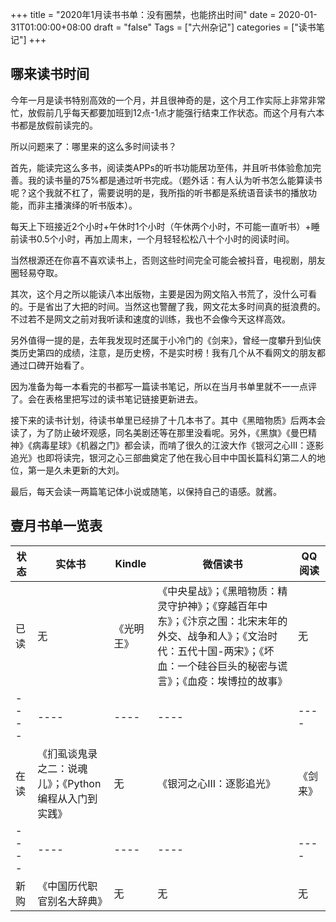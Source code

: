 +++
title = "2020年1月读书书单：没有圈禁，也能挤出时间"
date = 2020-01-31T01:00:00+08:00
draft = "false"
Tags = ["六州杂记"]
categories = ["读书笔记"]
+++
## 哪来读书时间
今年一月是读书特别高效的一个月，并且很神奇的是，这个月工作实际上非常非常忙，放假前几乎每天都要加班到12点-1点才能强行结束工作状态。而这个月有六本书都是放假前读完的。

所以问题来了：哪里来的这么多时间读书？

首先，能读完这么多书，阅读类APPs的听书功能居功至伟，并且听书体验愈加完善。我的读书量的75%都是通过听书完成。（题外话：有人认为听书怎么能算读书呢？这个我就不杠了，需要说明的是，我所指的听书都是系统语音读书的播放功能，而非主播演绎的听书版本）。

每天上下班接近2个小时+午休时1个小时（午休两个小时，不可能一直听书）+睡前读书0.5个小时，再加上周末，一个月轻轻松松八十个小时的阅读时间。

当然根源还在你喜不喜欢读书上，否则这些时间完全可能会被抖音，电视剧，朋友圈轻易夺取。

其次，这个月之所以能读八本出版物，主要是因为网文陷入书荒了，没什么可看的。于是省出了大把的时间。当然这也警醒了我，网文花太多时间真的挺浪费的。不过若不是网文之前对我听读和速度的训练，我也不会像今天这样高效。

另外值得一提的是，去年我发现时还属于小冷门的《剑来》，曾经一度攀升到仙侠类历史第四的成绩，注意，是历史榜，不是实时榜！我有几个从不看网文的朋友都通过口碑开始看了。

因为准备为每一本看完的书都写一篇读书笔记，所以在当月书单里就不一一点评了。会在表格里把写过的读书笔记链接更新进去。

接下来的读书计划，待读书单里已经排了十几本书了。其中《黑暗物质》后两本会读了，为了防止破坏观感，同名美剧还等在那里没看呢。另外，《黑旗》《曼巴精神》《病毒星球》《机器之门》都会读，而啃了很久的江波大作《银河之心III：逐影追光》也即将读完，银河之心三部曲奠定了他在我心目中中国长篇科幻第二人的地位，第一是久未更新的大刘。

最后，每天会读一两篇笔记体小说或随笔，以保持自己的语感。就酱。


## 壹月书单一览表
|  状态   | 实体书  |  Kindle   | 微信读书  | QQ阅读  |
|  ----  | ----  |  ----  | ----  |----  |
|  已读   | 无  |  《光明王》   | 《中央星战》；《黑暗物质：精灵守护神》；《穿越百年中东》；《汴京之围：北宋末年的外交、战争和人》；《文治时代：五代十国-两宋》；《坏血：一个硅谷巨头的秘密与谎言》；《血疫：埃博拉的故事》 | 无  |
|  ----  | ----  |  ----  | ----  | ----  |
|  在读   | 《扪虱谈鬼录之二：说魂儿》；《Python编程从入门到实践》  |  无   | 《银河之心III：逐影追光》  | 《剑来》  |
|  ----  | ----  |  ----  | ----  |----  |
|  新购   | 《中国历代职官别名大辞典》  |  无   | 无  | 无  |